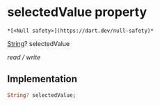 


# selectedValue property




    *[<Null safety>](https://dart.dev/null-safety)*


[String](https://api.flutter.dev/flutter/dart-core/String-class.html)? selectedValue
  
_read / write_






## Implementation

```dart
String? selectedValue;


```







